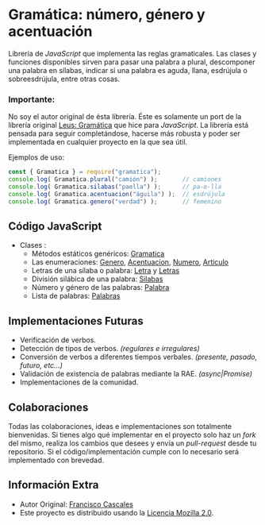 Gramática: número, género y acentuación
=======================================

Librería de *JavaScript* que implementa las reglas gramaticales. Las clases y funciones disponibles sirven para pasar una palabra a plural, descomponer una palabra en sílabas, indicar si una palabra es aguda, llana, esdrújula o sobreesdrújula, entre otras cosas.

### Importante:
No soy el autor original de ésta librería. Éste es solamente un port de la librería original [Leus: Gramática](https://github.com/leus/gramatica) que hice para *JavaScript*. La librería está pensada para seguir completándose, hacerse más robusta y poder ser implementada en cualquier proyecto en la que sea útil.

Ejemplos de uso:

```js
const { Gramatica } = require("gramatica");
console.log( Gramatica.plural("camión") );       // camiones
console.log( Gramatica.silabas("paella") );      // pa-e-lla
console.log( Gramatica.acentuacion("águila") );  // esdrújula
console.log( Gramatica.genero("verdad") );       // femenino
```

Código JavaScript
-----------

-   Clases :
    -   Métodos estáticos genéricos: [Gramatica](https://github.com/DanLop618/gramatica/blob/main/src/Gramatica.js)
    -   Las enumeraciones: [Genero](https://github.com/DanLop618/gramatica/blob/main/src/Genero.js), [Acentuacion](https://github.com/DanLop618/gramatica/blob/main/src/Acentuacion.js), [Numero](https://github.com/DanLop618/gramatica/blob/main/src/Numero.js), [Articulo](https://github.com/DanLop618/gramatica/blob/main/src/Articulo.js)
    -   Letras de una sílaba o palabra: [Letra](https://github.com/DanLop618/gramatica/blob/main/src/Letra.js) y [Letras](https://github.com/DanLop618/gramatica/blob/main/src/Letras.js)
    -   División silábica de una palabra: [Silabas](https://github.com/DanLop618/gramatica/blob/main/src/Silabas.js)
    -   Número y género de las palabras: [Palabra](https://github.com/DanLop618/gramatica/blob/main/src/Palabra.js)
    -   Lista de palabras: [Palabras](https://github.com/DanLop618/gramatica/blob/main/src/Palabras.js)

Implementaciones Futuras
------------------------
- Verificación de verbos.
- Detección de tipos de verbos. *(regulares e irregulares)*
- Conversión de verbos a diferentes tiempos verbales. *(presente, pasado, futuro, etc...)*
- Validación de existencia de palabras mediante la RAE. *(async|Promise)*
- Implementaciones de la comunidad.

Colaboraciones
--------------
Todas las colaboraciones, ideas e implementaciones son totalmente bienvenidas. Si tienes algo qué implementar en el proyecto solo haz un *fork* del mismo, realiza los cambios que desees y envía un *pull-request* desde tu repositorio. Si el código/implementación cumple con lo necesario será implementado con brevedad.

Información Extra
-----------------
- Autor Original: [Francisco Cascales](https://proinf.net/)
- Este proyecto es distribuido usando la [Licencia Mozilla 2.0](http://mozilla.org/MPL/2.0/).
